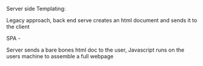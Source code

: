 Server side Templating:

Legacy approach, back end serve creates an html document and sends
it to the client

SPA -

Server sends a bare bones html doc to the user,
Javascript runs on the users machine to assemble a full webpage
